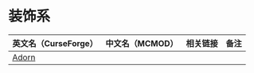 # 装饰系

| 英文名（CurseForge）                                        | 中文名（MCMOD） | 相关链接 | 备注 |
| ----------------------------------------------------------- | --------------- | -------- | ---- |
| [Adorn](https://www.curseforge.com/minecraft/mc-mods/adorn) |